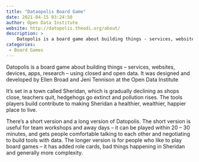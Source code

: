 ```yaml
---
title: "Dataopolis Board Game"
date: 2021-04-15 03:24:50
author: Open Data Institute
website: http://datopolis.theodi.org/about/
description: >
    Datopolis is a board game about building things - services, websites, devices, apps, research - using closed and open data. 
categories:
 - Board Games
---
```


Datopolis is a board game about building things – services, websites, devices, apps, research – using closed and open data. It was designed and developed by Ellen Broad and Jeni Tennison at the Open Data Institute

It’s set in a town called Sheridan, which is gradually declining as shops close, teachers quit, hedgehogs go extinct and pollution rises. The tools players build contribute to making Sheridan a healthier, wealthier, happier place to live.

There’s a short version and a long version of Datopolis. The short version is useful for team workshops and away days – it can be played within 20 – 30 minutes, and gets people comfortable talking to each other and negotiating to build tools with data. The longer version is for people who like to play board games – it has added role cards, bad things happening in Sheridan and generally more complexity.
